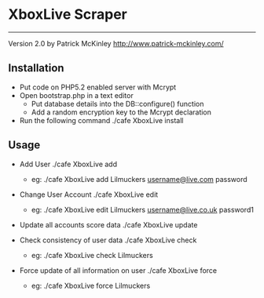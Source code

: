 XboxLive Scraper
================
- - - 
Version  2.0 
by Patrick McKinley
http://www.patrick-mckinley.com/

Installation
-----
 * Put code on PHP5.2 enabled server with Mcrypt
 * Open bootstrap.php in a text editor
    * Put database details into the DB::configure() function
    * Add a random encryption key to the Mcrypt declaration
 * Run the following command
        ./cafe XboxLive install

Usage
-----
 * Add User
        ./cafe XboxLive add <gamertag> <passport> <password>
    * eg:
            ./cafe XboxLive add Lilmuckers username@live.com password
    
 * Change User Account
        ./cafe XboxLive edit <gamertag> <passport> <password>
    * eg:
            ./cafe XboxLive edit Lilmuckers username@live.co.uk password1
    
 * Update all accounts score data
        ./cafe XboxLive update
    
 * Check consistency of user data
        ./cafe XboxLive check <gamertag> 
    * eg:
            ./cafe XboxLive check Lilmuckers
    
 * Force update of all information on user
        ./cafe XboxLive force <gamertag>
    * eg:
            ./cafe XboxLive force Lilmuckers

